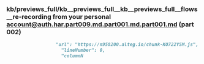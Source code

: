 ### kb/previews_full/kb__previews_full__kb__previews_full__flows__re-recording from your personal account@auth.har.part009.md.part001.md.part001.md (part 002)

```md
                  "url": "https://n958200.alteg.io/chunk-KO722YSM.js",
                    "lineNumber": 0,
                    "columnN
```

```

